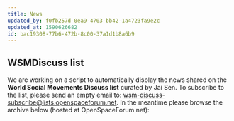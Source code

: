 ```yaml
---
title: News
updated_by: f0fb257d-0ea9-4703-bb42-1a4723fa9e2c
updated_at: 1590626682
id: bac19308-77b6-472b-8c00-37a1d1b8a6b9
---
```

## WSMDiscuss list

We are working on a script to automatically display the news shared on the **World Social Movements Discuss list** curated by Jai Sen. To subscribe to the list, please send an empty email to: <wsm-discuss-subscribe@lists.openspaceforum.net>. In the meantime please browse the archive below (hosted at OpenSpaceForum.net):